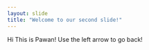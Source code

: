 ```yaml
---
layout: slide
title: "Welcome to our second slide!"
---
```

Hi This is Pawan!
Use the left arrow to go back!
